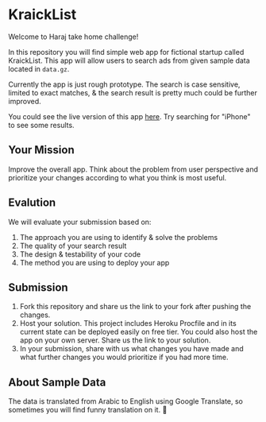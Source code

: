 # KraickList

Welcome to Haraj take home challenge!

In this repository you will find simple web app for fictional startup called KraickList. This app will allow users to search ads from given sample data located in `data.gz`.

Currently the app is just rough prototype. The search is case sensitive, limited to exact matches, & the search result is pretty much could be further improved.

You could see the live version of this app [here](https://gentle-forest-97151.herokuapp.com/). Try searching for "iPhone" to see some results.

## Your Mission

Improve the overall app. Think about the problem from user perspective and prioritize your changes according to what you think is most useful.

## Evalution

We will evaluate your submission based on:

1. The approach you are using to identify & solve the problems
2. The quality of your search result
3. The design & testability of your code
4. The method you are using to deploy your app

## Submission

1. Fork this repository and share us the link to your fork after pushing the changes.
2. Host your solution. This project includes Heroku Procfile and in its current state can be deployed easily on free tier. You could also host the app on your own server. Share us the link to your solution.
3. In your submission, share with us what changes you have made and what further changes you would prioritize if you had more time.

## About Sample Data

The data is translated from Arabic to English using Google Translate, so sometimes you will find funny translation on it. 🤣

